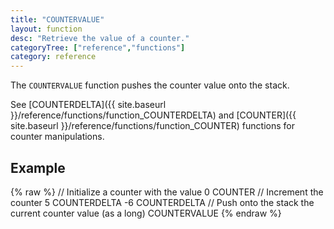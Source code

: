 ```yaml
---
title: "COUNTERVALUE"
layout: function
desc: "Retrieve the value of a counter."
categoryTree: ["reference","functions"]
category: reference
---
```


The `COUNTERVALUE` function pushes the counter value onto the stack.

See [COUNTERDELTA]({{ site.baseurl }}/reference/functions/function_COUNTERDELTA) and [COUNTER]({{ site.baseurl }}/reference/functions/function_COUNTER) functions for counter manipulations.

## Example ##

{% raw %}
<warp10-warpscript-widget backend="{{backend}}"  exec-endpoint="{{execEndpoint}}">
// Initialize a counter with the value 0
COUNTER
// Increment the counter
5 COUNTERDELTA
-6 COUNTERDELTA
// Push onto the stack the current counter value (as a long)
COUNTERVALUE
</warp10-warpscript-widget>
{% endraw %}  
